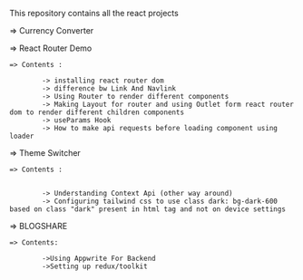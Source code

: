 This repository contains all the react projects 

=>   Currency Converter



=> React Router Demo 
    
    => Contents : 

            -> installing react router dom
            -> difference bw Link And Navlink
            -> Using Router to render different components
            -> Making Layout for router and using Outlet form react router dom to render different children components
            -> useParams Hook
            -> How to make api requests before loading component using loader



=> Theme Switcher

    => Contents :


            -> Understanding Context Api (other way around)
            -> Configuring tailwind css to use class dark: bg-dark-600 based on class "dark" present in html tag and not on device settings 




=> BLOGSHARE

    => Contents:

            ->Using Appwrite For Backend
            ->Setting up redux/toolkit
